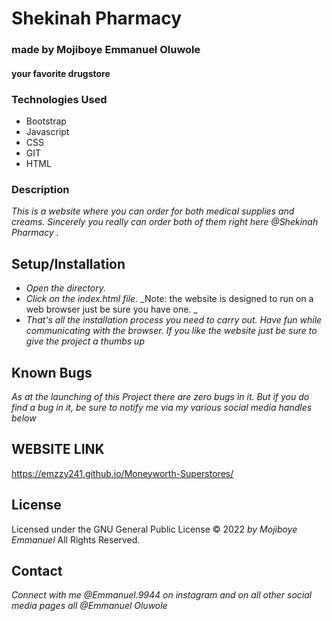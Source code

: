 # Shekinah Pharmacy

### made by Mojiboye Emmanuel Oluwole

#### your favorite drugstore 

### Technologies Used
* Bootstrap
* Javascript
* CSS
* GIT
* HTML

### Description
_This is a website where you can order for both medical supplies and creams. Sincerely you really can order both of them right here @Shekinah Pharmacy ._

## Setup/Installation
* _Open the directory._
* _Click on the index.html file._
_Note: the website is designed to run on a web browser just be sure you have one. _
* _That's all the installation process you need to carry out. Have fun while communicating with the browser. If you like the website just be sure to give the project a thumbs up_

## Known Bugs
_As at the launching of this Project there are zero bugs in it. But if you do find a bug in it, be sure to notify me via my various social media handles below_

## WEBSITE LINK
https://emzzy241.github.io/Moneyworth-Superstores/

## License 
Licensed under the GNU General Public License 
© 2022 _by Mojiboye Emmanuel_ All Rights Reserved.

## Contact
_Connect with me @Emmanuel.9944 on instagram and on all other social media pages all @Emmanuel Oluwole_

